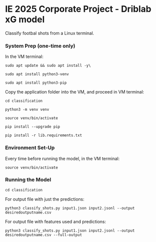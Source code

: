 # IE 2025 Corporate Project - Driblab xG model

Classify footbal shots from a Linux terminal. 

### System Prep (one-time only)
In the VM terminal: 

```
sudo apt update && sudo apt install -y\
```

```
sudo apt install python3-venv
```

```
sudo apt install python3-pip
```

Copy the application folder into the VM, and proceed in VM terminal:

```
cd classification
```

```
python3 -m venv venv
```

```
source venv/bin/activate
```

```
pip install --upgrade pip
```

```
pip install -r lib.requirements.txt
```

### Environment Set-Up
Every time before running the model, in the VM terminal:

```
source venv/bin/activate
```

### Running the Model

```
cd classification
```

For output file with just the predictions:

```
python3 classify_shots.py input1.json input2.jsonl --output desiredoutputname.csv
```

For output file with features used and predictions:

```
python3 classify_shots.py input1.json input2.jsonl --output desiredoutputname.csv --full-output
```
